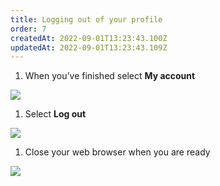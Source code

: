 ```yaml
---
title: Logging out of your profile
order: 7
createdAt: 2022-09-01T13:23:43.100Z
updatedAt: 2022-09-01T13:23:43.109Z
---
```

1. When you’ve finished select **My account​**

![](/img/as-1-23-Logging-out.jpg)

1. Select **Log out​**

![](/img/ad-1-25-Logging-out.jpg)

1. Close your web browser when you are ready​

![](/img/ad-1-26-Logging-out.jpg)